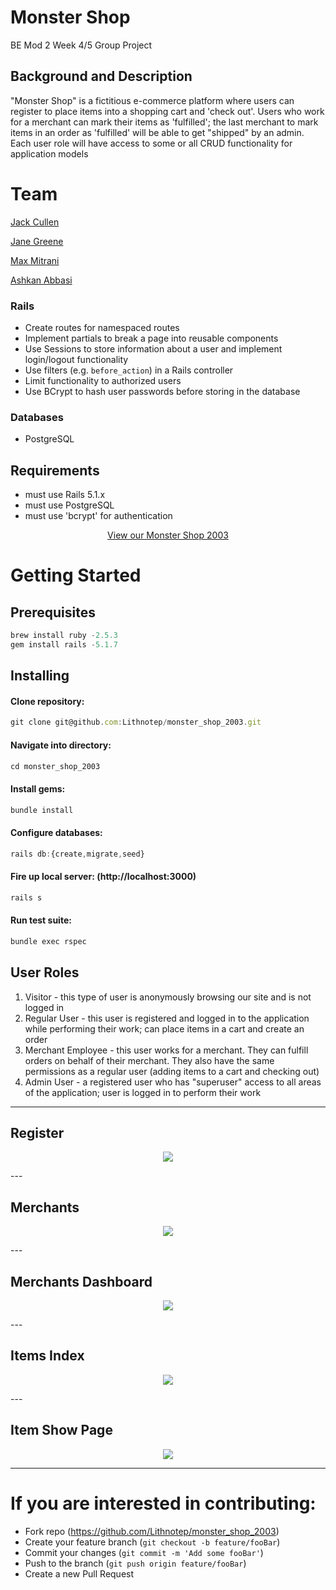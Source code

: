 # Monster Shop
BE Mod 2 Week 4/5 Group Project

## Background and Description

"Monster Shop" is a fictitious e-commerce platform where users can register to place items into a shopping cart and 'check out'. Users who work for a merchant can mark their items as 'fulfilled'; the last merchant to mark items in an order as 'fulfilled' will be able to get "shipped" by an admin. Each user role will have access to some or all CRUD functionality for application models

# Team
<p>
  <a href="https://github.com/jpc20">Jack Cullen</a>
 </p>
 <p>
  <a href="https://github.com/janegreene">Jane Greene</a>
 </p>
 <p>
  <a href="https://github.com/Lithnotep">Max Mitrani </a>
 </p>
 <p>
  <a href="https://github.com/Ashkanthegreat"> Ashkan Abbasi</a>
 </p>

### Rails
* Create routes for namespaced routes
* Implement partials to break a page into reusable components
* Use Sessions to store information about a user and implement login/logout functionality
* Use filters (e.g. `before_action`) in a Rails controller
* Limit functionality to authorized users
* Use BCrypt to hash user passwords before storing in the database


### Databases
* PostgreSQL

## Requirements

- must use Rails 5.1.x
- must use PostgreSQL
- must use 'bcrypt' for authentication



<p align="center">
  <a href="https://pure-waters-06944.herokuapp.com/">View our Monster Shop 2003</a>
 </p>

# Getting Started
## Prerequisites
```javascript
brew install ruby -2.5.3
gem install rails -5.1.7
```
## Installing
#### Clone repository:
```javascript
git clone git@github.com:Lithnotep/monster_shop_2003.git
```
#### Navigate into directory:
```javascript
cd monster_shop_2003
```
#### Install gems:
```javascript
bundle install
```
#### Configure databases:
```javascript
rails db:{create,migrate,seed}
```
#### Fire up local server: (http://localhost:3000)
```javascript
rails s
```
#### Run test suite:
```javascript
bundle exec rspec
```

## User Roles

1. Visitor - this type of user is anonymously browsing our site and is not logged in
2. Regular User - this user is registered and logged in to the application while performing their work; can place items in a cart and create an order
3. Merchant Employee - this user works for a merchant. They can fulfill orders on behalf of their merchant. They also have the same permissions as a regular user (adding items to a cart and checking out)
4. Admin User - a registered user who has "superuser" access to all areas of the application; user is logged in to perform their work
---

## Register
 <p align="center">
 <img src="https://i.imgur.com/MvpbVUi.png">
</p>
---

## Merchants
<p align="center">
 <img src="https://i.imgur.com/gXzTqW8.png">
</p>
---

## Merchants Dashboard
<p align="center">
 <img src="https://i.imgur.com/arThtw9.png">
</p>
---

## Items Index
<p align="center">
 <img src="https://i.imgur.com/JbmDfpX.png">
</p>
---

## Item Show Page
<p align="center">
 <img src="https://i.imgur.com/5LBorFk.png">
</p>

---





 # If you are interested in contributing:
- Fork repo (https://github.com/Lithnotep/monster_shop_2003)
- Create your feature branch (`git checkout -b feature/fooBar`)
- Commit your changes (`git commit -m 'Add some fooBar'`)
- Push to the branch (`git push origin feature/fooBar`)
- Create a new Pull Request
